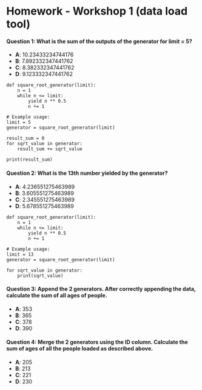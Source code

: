 # Homework - Workshop 1 (data load tool)

#### Question 1: What is the sum of the outputs of the generator for limit = 5?
- **A**: 10.23433234744176
- **B**: 7.892332347441762
- **C**: 8.382332347441762
- **D**: 9.123332347441762

```
def square_root_generator(limit):
    n = 1
    while n <= limit:
        yield n ** 0.5
        n += 1

# Example usage:
limit = 5
generator = square_root_generator(limit)

result_sum = 0
for sqrt_value in generator:
    result_sum += sqrt_value
    
print(result_sum)
```

#### Question 2: What is the 13th number yielded by the generator?
- **A**: 4.236551275463989
- **B**: 3.605551275463989
- **C**: 2.345551275463989
- **D**: 5.678551275463989

```
def square_root_generator(limit):
    n = 1
    while n <= limit:
        yield n ** 0.5
        n += 1

# Example usage:
limit = 13
generator = square_root_generator(limit)

for sqrt_value in generator:
    print(sqrt_value)
```

#### Question 3: Append the 2 generators. After correctly appending the data, calculate the sum of all ages of people.
- **A**: 353
- **B**: 365
- **C**: 378
- **D**: 390

#### Question 4: Merge the 2 generators using the ID column. Calculate the sum of ages of all the people loaded as described above.
- **A**: 205
- **B**: 213
- **C**: 221
- **D**: 230
